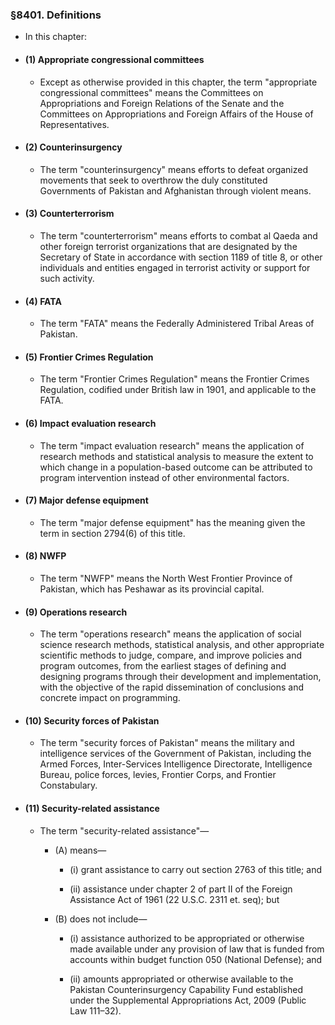 ### §8401. Definitions
* In this chapter:

* #### (1) Appropriate congressional committees
  * Except as otherwise provided in this chapter, the term "appropriate congressional committees" means the Committees on Appropriations and Foreign Relations of the Senate and the Committees on Appropriations and Foreign Affairs of the House of Representatives.

* #### (2) Counterinsurgency
  * The term "counterinsurgency" means efforts to defeat organized movements that seek to overthrow the duly constituted Governments of Pakistan and Afghanistan through violent means.

* #### (3) Counterterrorism
  * The term "counterterrorism" means efforts to combat al Qaeda and other foreign terrorist organizations that are designated by the Secretary of State in accordance with section 1189 of title 8, or other individuals and entities engaged in terrorist activity or support for such activity.

* #### (4) FATA
  * The term "FATA" means the Federally Administered Tribal Areas of Pakistan.

* #### (5) Frontier Crimes Regulation
  * The term "Frontier Crimes Regulation" means the Frontier Crimes Regulation, codified under British law in 1901, and applicable to the FATA.

* #### (6) Impact evaluation research
  * The term "impact evaluation research" means the application of research methods and statistical analysis to measure the extent to which change in a population-based outcome can be attributed to program intervention instead of other environmental factors.

* #### (7) Major defense equipment
  * The term "major defense equipment" has the meaning given the term in section 2794(6) of this title.

* #### (8) NWFP
  * The term "NWFP" means the North West Frontier Province of Pakistan, which has Peshawar as its provincial capital.

* #### (9) Operations research
  * The term "operations research" means the application of social science research methods, statistical analysis, and other appropriate scientific methods to judge, compare, and improve policies and program outcomes, from the earliest stages of defining and designing programs through their development and implementation, with the objective of the rapid dissemination of conclusions and concrete impact on programming.

* #### (10) Security forces of Pakistan
  * The term "security forces of Pakistan" means the military and intelligence services of the Government of Pakistan, including the Armed Forces, Inter-Services Intelligence Directorate, Intelligence Bureau, police forces, levies, Frontier Corps, and Frontier Constabulary.

* #### (11) Security-related assistance
  * The term "security-related assistance"—

    * (A) means—

      * (i) grant assistance to carry out section 2763 of this title; and

      * (ii) assistance under chapter 2 of part II of the Foreign Assistance Act of 1961 (22 U.S.C. 2311 et. seq); but


    * (B) does not include—

      * (i) assistance authorized to be appropriated or otherwise made available under any provision of law that is funded from accounts within budget function 050 (National Defense); and

      * (ii) amounts appropriated or otherwise available to the Pakistan Counterinsurgency Capability Fund established under the Supplemental Appropriations Act, 2009 (Public Law 111–32).